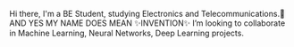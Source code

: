 Hi there, I'm a BE Student, studying Electronics and Telecommunications.👋
AND YES MY NAME DOES MEAN ✨INVENTION✨
I’m looking to collaborate in Machine Learning, Neural Networks, Deep Learning projects.
